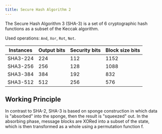 ```yaml
---
title: Secure Hash Algorithm 2
---
```

The Secure Hash Algorithm 3 (SHA-3) is a set of 6 cryptographic hash functions as a subset of the Keccak algorithm. 


Used operations: `And`, `Xor`, `Rot`, `Not`.


| Instances | Output bits | Security bits | Block size bits |
|-----|----|----|----|
| SHA3-224  | 224 | 112  | 1152 |
| SHA3-256  | 256 | 128  | 1088 |
| SHA3-384  | 384 | 192  | 832 |
| SHA3-512  | 512 | 256  | 576 |


## Working Principle
In contrast to SHA-2, SHA-3 is based on sponge construction in which data is "absorbed" into the sponge, then the result is "squeezed" out.  In the absorbing phase, message blocks are XORed into a subset of the state, which is then transformed as a whole using a permutation function f.


